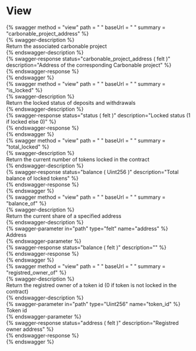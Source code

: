 
View
====
  
{% swagger method = "view" path = " " baseUrl = " " summary = "carbonable_project_address" %}  
{% swagger-description %}  
Return the associated carbonable project  
{% endswagger-description %}  
{% swagger-response status="carbonable_project_address ( felt )" description="Address of the corresponding Carbonable project" %}  
{% endswagger-response %}  
{% endswagger %}  
{% swagger method = "view" path = " " baseUrl = " " summary = "is_locked" %}  
{% swagger-description %}  
Return the locked status of deposits and withdrawals  
{% endswagger-description %}  
{% swagger-response status="status ( felt )" description="Locked status (1 if locked else 0)" %}  
{% endswagger-response %}  
{% endswagger %}  
{% swagger method = "view" path = " " baseUrl = " " summary = "total_locked" %}  
{% swagger-description %}  
Return the current number of tokens locked in the contract  
{% endswagger-description %}  
{% swagger-response status="balance ( Uint256 )" description="Total balance of locked tokens" %}  
{% endswagger-response %}  
{% endswagger %}  
{% swagger method = "view" path = " " baseUrl = " " summary = "balance_of" %}  
{% swagger-description %}  
Return the current share of a specified address  
{% endswagger-description %}  
{% swagger-parameter in="path" type="felt" name="address" %}  
Address  
{% endswagger-parameter %}  
{% swagger-response status="balance ( felt )" description="" %}  
{% endswagger-response %}  
{% endswagger %}  
{% swagger method = "view" path = " " baseUrl = " " summary = "registred_owner_of" %}  
{% swagger-description %}  
Return the registred owner of a token id (0 if token is not locked in the contract)  
{% endswagger-description %}  
{% swagger-parameter in="path" type="Uint256" name="token_id" %}  
Token id  
{% endswagger-parameter %}  
{% swagger-response status="address ( felt )" description="Registred owner address" %}  
{% endswagger-response %}  
{% endswagger %}